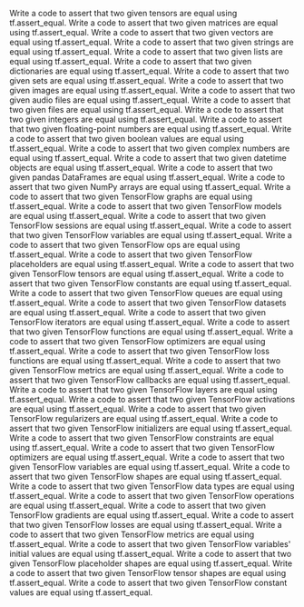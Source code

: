 Write a code to assert that two given tensors are equal using tf.assert_equal.
Write a code to assert that two given matrices are equal using tf.assert_equal.
Write a code to assert that two given vectors are equal using tf.assert_equal.
Write a code to assert that two given strings are equal using tf.assert_equal.
Write a code to assert that two given lists are equal using tf.assert_equal.
Write a code to assert that two given dictionaries are equal using tf.assert_equal.
Write a code to assert that two given sets are equal using tf.assert_equal.
Write a code to assert that two given images are equal using tf.assert_equal.
Write a code to assert that two given audio files are equal using tf.assert_equal.
Write a code to assert that two given files are equal using tf.assert_equal.
Write a code to assert that two given integers are equal using tf.assert_equal.
Write a code to assert that two given floating-point numbers are equal using tf.assert_equal.
Write a code to assert that two given boolean values are equal using tf.assert_equal.
Write a code to assert that two given complex numbers are equal using tf.assert_equal.
Write a code to assert that two given datetime objects are equal using tf.assert_equal.
Write a code to assert that two given pandas DataFrames are equal using tf.assert_equal.
Write a code to assert that two given NumPy arrays are equal using tf.assert_equal.
Write a code to assert that two given TensorFlow graphs are equal using tf.assert_equal.
Write a code to assert that two given TensorFlow models are equal using tf.assert_equal.
Write a code to assert that two given TensorFlow sessions are equal using tf.assert_equal.
Write a code to assert that two given TensorFlow variables are equal using tf.assert_equal.
Write a code to assert that two given TensorFlow ops are equal using tf.assert_equal.
Write a code to assert that two given TensorFlow placeholders are equal using tf.assert_equal.
Write a code to assert that two given TensorFlow tensors are equal using tf.assert_equal.
Write a code to assert that two given TensorFlow constants are equal using tf.assert_equal.
Write a code to assert that two given TensorFlow queues are equal using tf.assert_equal.
Write a code to assert that two given TensorFlow datasets are equal using tf.assert_equal.
Write a code to assert that two given TensorFlow iterators are equal using tf.assert_equal.
Write a code to assert that two given TensorFlow functions are equal using tf.assert_equal.
Write a code to assert that two given TensorFlow optimizers are equal using tf.assert_equal.
Write a code to assert that two given TensorFlow loss functions are equal using tf.assert_equal.
Write a code to assert that two given TensorFlow metrics are equal using tf.assert_equal.
Write a code to assert that two given TensorFlow callbacks are equal using tf.assert_equal.
Write a code to assert that two given TensorFlow layers are equal using tf.assert_equal.
Write a code to assert that two given TensorFlow activations are equal using tf.assert_equal.
Write a code to assert that two given TensorFlow regularizers are equal using tf.assert_equal.
Write a code to assert that two given TensorFlow initializers are equal using tf.assert_equal.
Write a code to assert that two given TensorFlow constraints are equal using tf.assert_equal.
Write a code to assert that two given TensorFlow optimizers are equal using tf.assert_equal.
Write a code to assert that two given TensorFlow variables are equal using tf.assert_equal.
Write a code to assert that two given TensorFlow shapes are equal using tf.assert_equal.
Write a code to assert that two given TensorFlow data types are equal using tf.assert_equal.
Write a code to assert that two given TensorFlow operations are equal using tf.assert_equal.
Write a code to assert that two given TensorFlow gradients are equal using tf.assert_equal.
Write a code to assert that two given TensorFlow losses are equal using tf.assert_equal.
Write a code to assert that two given TensorFlow metrics are equal using tf.assert_equal.
Write a code to assert that two given TensorFlow variables' initial values are equal using tf.assert_equal.
Write a code to assert that two given TensorFlow placeholder shapes are equal using tf.assert_equal.
Write a code to assert that two given TensorFlow tensor shapes are equal using tf.assert_equal.
Write a code to assert that two given TensorFlow constant values are equal using tf.assert_equal.
